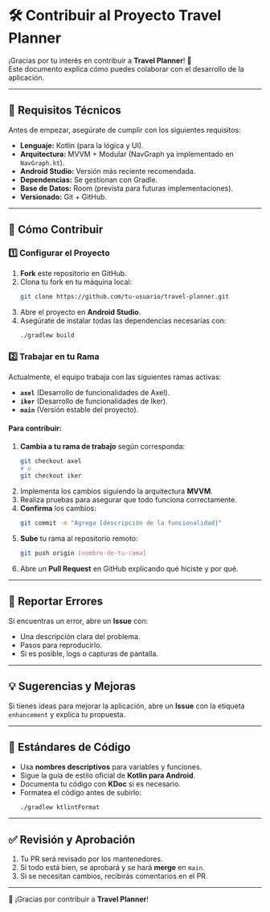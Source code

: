 # 🛠 Contribuir al Proyecto Travel Planner

¡Gracias por tu interés en contribuir a **Travel Planner**! 🎉  
Este documento explica cómo puedes colaborar con el desarrollo de la aplicación.

---

## 📌 Requisitos Técnicos

Antes de empezar, asegúrate de cumplir con los siguientes requisitos:

- **Lenguaje:** Kotlin (para la lógica y UI).
- **Arquitectura:** MVVM + Modular (NavGraph ya implementado en `NavGraph.kt`).
- **Android Studio:** Versión más reciente recomendada.
- **Dependencias:** Se gestionan con Gradle.
- **Base de Datos:** Room (prevista para futuras implementaciones).
- **Versionado:** Git + GitHub.

---

## 🚀 Cómo Contribuir

### 1️⃣ Configurar el Proyecto
1. **Fork** este repositorio en GitHub.
2. Clona tu fork en tu máquina local:
   ```sh
   git clone https://github.com/tu-usuario/travel-planner.git
   ```
3. Abre el proyecto en **Android Studio**.
4. Asegúrate de instalar todas las dependencias necesarias con:
   ```sh
   ./gradlew build
   ```

### 2️⃣ Trabajar en tu Rama
Actualmente, el equipo trabaja con las siguientes ramas activas:
- **`axel`** (Desarrollo de funcionalidades de Axel).
- **`iker`** (Desarrollo de funcionalidades de Iker).
- **`main`** (Versión estable del proyecto).

#### Para contribuir:
1. **Cambia a tu rama de trabajo** según corresponda:
   ```sh
   git checkout axel
   # o  
   git checkout iker
   ```
2. Implementa los cambios siguiendo la arquitectura **MVVM**.
3. Realiza pruebas para asegurar que todo funciona correctamente.
4. **Confirma** los cambios:
   ```sh
   git commit -m "Agrega [descripción de la funcionalidad]"
   ```
5. **Sube** tu rama al repositorio remoto:
   ```sh
   git push origin [nombre-de-tu-rama]
   ```
6. Abre un **Pull Request** en GitHub explicando qué hiciste y por qué.

---

## 🐞 Reportar Errores
Si encuentras un error, abre un **Issue** con:
- Una descripción clara del problema.
- Pasos para reproducirlo.
- Si es posible, logs o capturas de pantalla.

---

## 💡 Sugerencias y Mejoras
Si tienes ideas para mejorar la aplicación, abre un **Issue** con la etiqueta `enhancement` y explica tu propuesta.

---

## 💜 Estándares de Código
- Usa **nombres descriptivos** para variables y funciones.
- Sigue la guía de estilo oficial de **Kotlin para Android**.
- Documenta tu código con **KDoc** si es necesario.
- Formatea el código antes de subirlo:
  ```sh
  ./gradlew ktlintFormat
  ```

---

## ✅ Revisión y Aprobación
1. Tu PR será revisado por los mantenedores.
2. Si todo está bien, se aprobará y se hará **merge** en `main`.
3. Si se necesitan cambios, recibirás comentarios en el PR.

---

🎉 ¡Gracias por contribuir a **Travel Planner**!  
